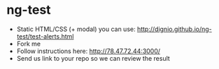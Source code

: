 ng-test
=======

- Static HTML/CSS (+ modal) you can use: http://dignio.github.io/ng-test/test-alerts.html
- Fork me
- Follow instructions here: http://78.47.72.44:3000/
- Send us link to your repo so we can review the result
